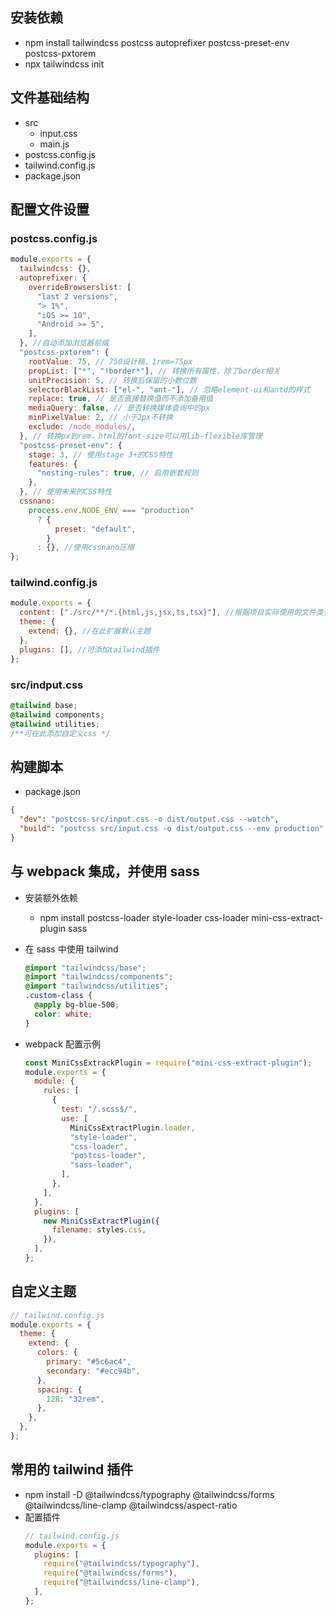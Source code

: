 ## 安装依赖

- npm install tailwindcss postcss autoprefixer postcss-preset-env postcss-pxtorem
- npx tailwindcss init

## 文件基础结构

- src
  - input.css
  - main.js
- postcss.config.js
- tailwind.config.js
- package.json

## 配置文件设置

### postcss.config.js

```js
module.exports = {
  tailwindcss: {},
  autoprefixer: {
    overrideBrowserslist: [
      "last 2 versions",
      "> 1%",
      "iOS >= 10",
      "Android >= 5",
    ],
  }, //自动添加浏览器前缀
  "postcss-pxtorem": {
    rootValue: 75, // 750设计稿，1rem=75px
    propList: ["*", "!border*"], // 转换所有属性，除了border相关
    unitPrecision: 5, // 转换后保留的小数位数
    selectorBlackList: ["el-", "ant-"], // 忽略element-ui和antd的样式
    replace: true, // 是否直接替换值而不添加备用值
    mediaQuery: false, // 是否转换媒体查询中的px
    minPixelValue: 2, // 小于2px不转换
    exclude: /node_modules/,
  }, // 转换px到rem，html的font-size可以用lib-flexible库管理
  "postcss-preset-env": {
    stage: 3, // 使用stage 3+的CSS特性
    features: {
      "nesting-rules": true, // 启用嵌套规则
    },
  }, // 使用未来的CSS特性
  cssnano:
    process.env.NODE_ENV === "production"
      ? {
          preset: "default",
        }
      : {}, //使用cssnano压缩
};
```

### tailwind.config.js

```js
module.exports = {
  content: ["./src/**/*.{html,js,jsx,ts,tsx}"], //根据项目实际使用的文件类型调整
  theme: {
    extend: {}, //在此扩展默认主题
  },
  plugins: [], //可添加tailwind插件
};
```

### src/indput.css

```css
@tailwind base;
@tailwind components;
@tailwind utilities;
/**可在此添加自定义css */
```

## 构建脚本

- package.json

```json
{
  "dev": "postcss src/input.css -o dist/output.css --watch",
  "build": "postcss src/input.css -o dist/output.css --env production"
}
```

## 与 webpack 集成，并使用 sass

- 安装额外依赖
  - npm install postcss-loader style-loader css-loader mini-css-extract-plugin sass
- 在 sass 中使用 tailwind
  ```scss
  @import "tailwindcss/base";
  @import "tailwindcss/components";
  @import "tailwindcss/utilities";
  .custom-class {
    @apply bg-blue-500;
    color: white;
  }
  ```
- webpack 配置示例

  ```js
  const MiniCssExtrackPlugin = require("mini-css-extract-plugin");
  module.exports = {
    module: {
      rules: [
        {
          test: "/.scss$/",
          use: [
            MiniCssExtractPlugin.loader,
            "style-loader",
            "css-loader",
            "postcss-loader",
            "sass-loader",
          ],
        },
      ],
    },
    plugins: [
      new MiniCssExtractPlugin({
        filename: styles.css,
      }),
    ],
  };
  ```

## 自定义主题

```js
// tailwind.config.js
module.exports = {
  theme: {
    extend: {
      colors: {
        primary: "#5c6ac4",
        secondary: "#ecc94b",
      },
      spacing: {
        128: "32rem",
      },
    },
  },
};
```

## 常用的 tailwind 插件

- npm install -D @tailwindcss/typography @tailwindcss/forms @tailwindcss/line-clamp @tailwindcss/aspect-ratio
- 配置插件
  ```js
  // tailwind.config.js
  module.exports = {
    plugins: [
      require("@tailwindcss/typography"),
      require("@tailwindcss/forms"),
      require("@tailwindcss/line-clamp"),
    ],
  };
  ```
